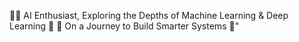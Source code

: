 👨‍💻 AI Enthusiast, Exploring the Depths of Machine Learning & Deep Learning 🤖
🎯 On a Journey to Build Smarter Systems 🤖"
<!---
MuhammadAbdullah80042/MuhammadAbdullah80042 is a ✨ special ✨ repository because its `README.md` (this file) appears on your GitHub profile.
You can click the Preview link to take a look at your changes.
--->
